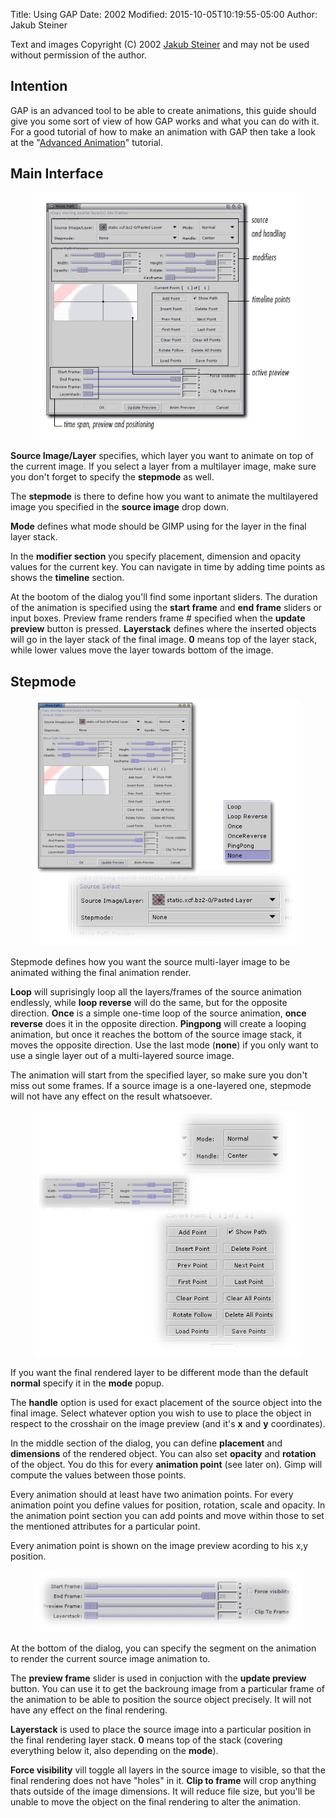 Title: Using GAP
Date: 2002
Modified: 2015-10-05T10:19:55-05:00
Author: Jakub Steiner


Text and images Copyright (C) 2002 [Jakub Steiner](mailto:jimmacNOSPAM@ximian.com) and may not be used without permission of the author.

## Intention

GAP is an advanced tool to be able to create animations, this guide should give you some sort of view of how GAP works and what you can do with it. For a good tutorial of how to make an animation with GAP then take a look at the "[Advanced Animation](/tutorials/Advanced_Animations/)" tutorial.

## Main Interface

<figure>
<img src="gap-big.png" alt="gap-big.png"/>
</figure>

**Source Image/Layer** specifies, which layer you want to animate on top of the current image. If you select a layer from a multilayer image, make sure you don't forget to specify the **stepmode** as well.

The **stepmode** is there to define how you want to animate the multilayered image you specified in the **source image** drop down.

**Mode** defines what mode should be GIMP using for the layer in the final layer stack.

In the **modifier section** you specify placement, dimension and opacity values for the current key. You can navigate in time by adding time points as shows the **timeline** section.

At the bootom of the dialog you'll find some inportant sliders. The duration of the animation is specified using the **start frame** and **end frame** sliders or input boxes. Preview frame renders frame # specified when the **update preview** button is pressed. **Layerstack** defines where the inserted objects will go in the layer stack of the final image. **0** means top of the layer stack, while lower values move the layer towards bottom of the image.

## Stepmode

<figure>
<img src="gap2-big.png" alt="gap2-big.png"/>
</figure>

Stepmode defines how you want the source multi-layer image to be animated withing the final animation render.

**Loop** will suprisingly loop all the layers/frames of the source animation endlessly, while **loop reverse** will do the same, but for the opposite direction. **Once** is a simple one-time loop of the source animation, **once reverse** does it in the opposite direction. **Pingpong** will create a looping animation, but once it reaches the bottom of the source image stack, it moves the opposite direction. Use the last mode (**none**) if you only want to use a single layer out of a multi-layered source image.

The animation will start from the specified layer, so make sure you don't miss out some frames. If a source image is a one-layered one, stepmode will not have any effect on the result whatsoever.

<figure>
<img src="gap3-big.png" alt="gap3-big.png"/>
</figure>

If you want the final rendered layer to be different mode than the default **normal** specify it in the **mode** popup.

The **handle** option is used for exact placement of the source object into the final image. Select whatever option you wish to use to place the object in respect to the crosshair on the image preview (and it's **x** and **y** coordinates).

In the middle section of the dialog, you can define **placement** and **dimensions** of the rendered object. You can also set **opacity** and **rotation** of the object. You do this for every **animation point** (see later on). Gimp will compute the values between those points.

Every animation should at least have two animation points. For every animation point you define values for position, rotation, scale and opacity. In the animation point section you can add points and move within those to set the mentioned attributes for a particular point.

Every animation point is shown on the image preview acording to his x,y position.

<figure>
<img src="gap4-big.png" alt="gap4-big.png"/>
</figure>

At the bottom of the dialog, you can specify the segment on the animation to render the current source image animation to.

The **preview frame** slider is used in conjuction with the **update preview** button. You can use it to get the backroung image from a particular frame of the animation to be able to position the source object precisely. It will not have any effect on the final rendering.

**Layerstack** is used to place the source image into a particular position in the final rendering layer stack. **0** means top of the stack (covering everything below it, also depending on the **mode**).

**Force visibility** vill toggle all layers in the source image to visible, so that the final rendering does not have "holes" in it. **Clip to frame** will crop anything thats outside of the image dimensions. It will reduce file size, but you'll be unable to move the object on the final rendering to alter the animation.


